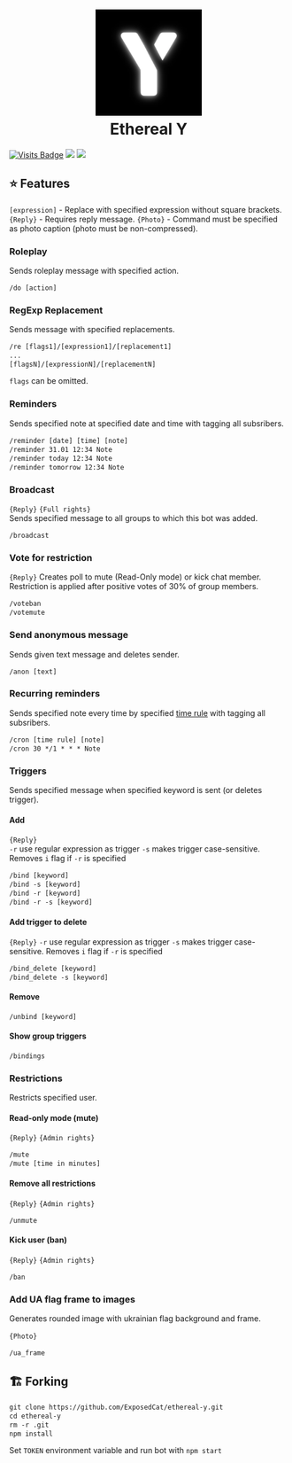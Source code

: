 <h1 align="center">
  <img src="/logo.jpg" alt="Ethereal Y" width="192" height="192"/><br>
  Ethereal Y
</h1>

[![Visits Badge](https://badges.pufler.dev/visits/exposedcat/ethereal-y)](https://github.com/ExposedCat)
[![](https://img.shields.io/badge/Telegram-Ethereal%20Y-informational?style=flat&logo=telegram&logoColor=26A5E4&color=26A5E4)](https://t.me/ethereal-y)
[![](https://img.shields.io/badge/Telegram-Developer-informational?style=flat&logo=telegram&logoColor=26A5E4&color=gold)](https://t.me/ExposedCatDev)

## ⭐️ Features

`[expression]` - Replace with specified expression without square brackets.  
`{Reply}` - Requires reply message.
`{Photo}` - Command must be specified as photo caption (photo must be non-compressed).

### Roleplay

Sends roleplay message with specified action.

```
/do [action]
```

### RegExp Replacement

Sends message with specified replacements.

```
/re [flags1]/[expression1]/[replacement1]
...
[flagsN]/[expressionN]/[replacementN]
```

`flags` can be omitted.

### Reminders

Sends specified note at specified date and time with tagging all subsribers.

```
/reminder [date] [time] [note]
/reminder 31.01 12:34 Note
/reminder today 12:34 Note
/reminder tomorrow 12:34 Note
```

### Broadcast

`{Reply}` `{Full rights}`  
Sends specified message to all groups to which this bot was added.

```
/broadcast
```

### Vote for restriction

`{Reply}`
Creates poll to mute (Read-Only mode) or kick chat member. Restriction is applied after positive votes of 30% of group members.

```
/voteban
/votemute
```

### Send anonymous message

Sends given text message and deletes sender.

```
/anon [text]
```

### Recurring reminders

Sends specified note every time by specified [time rule](https://crontab.guru) with tagging all subsribers.

```
/cron [time rule] [note]
/cron 30 */1 * * * Note
```

### Triggers

Sends specified message when specified keyword is sent (or deletes trigger).

#### Add

`{Reply}`  
`-r` use regular expression as trigger
`-s` makes trigger case-sensitive. Removes `i` flag if `-r` is specified

```
/bind [keyword]
/bind -s [keyword]
/bind -r [keyword]
/bind -r -s [keyword]
```

#### Add trigger to delete

`{Reply}`
`-r` use regular expression as trigger
`-s` makes trigger case-sensitive. Removes `i` flag if `-r` is specified

```
/bind_delete [keyword]
/bind_delete -s [keyword]
```

#### Remove

```
/unbind [keyword]
```

#### Show group triggers

```
/bindings
```

### Restrictions

Restricts specified user.

#### Read-only mode (mute)

`{Reply}` `{Admin rights}`

```
/mute
/mute [time in minutes]
```

#### Remove all restrictions

`{Reply}` `{Admin rights}`

```
/unmute
```

#### Kick user (ban)

`{Reply}` `{Admin rights}`

```
/ban
```

### Add UA flag frame to images

Generates rounded image with ukrainian flag background and frame.

`{Photo}`

```
/ua_frame
```

## 🏗️ Forking

```
git clone https://github.com/ExposedCat/ethereal-y.git
cd ethereal-y
rm -r .git
npm install
```

Set `TOKEN` environment variable and run bot with `npm start`
